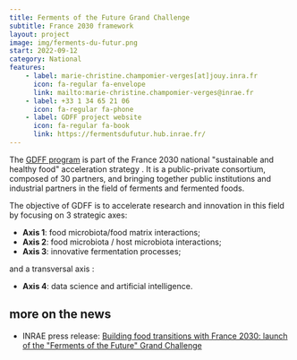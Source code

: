 ```yaml
---
title: Ferments of the Future Grand Challenge
subtitle: France 2030 framework
layout: project
image: img/ferments-du-futur.png
start: 2022-09-12
category: National
features:
    - label: marie-christine.champomier-verges[at]jouy.inra.fr
      icon: fa-regular fa-envelope
      link: mailto:marie-christine.champomier-verges@inrae.fr
    - label: +33 1 34 65 21 06
      icon: fa-regular fa-phone
    - label: GDFF project website
      icon: fa-regular fa-book
      link: https://fermentsdufutur.hub.inrae.fr/
---
```


The [GDFF program](https://fermentsdufutur.hub.inrae.fr/) is part of the France 2030 national "sustainable and healthy food" acceleration strategy . It is a public-private consortium, composed of 30 partners, and bringing together public institutions and industrial partners in the field of ferments and fermented foods.

The objective of GDFF is to accelerate research and innovation in this field by focusing on 3 strategic axes:

- **Axis 1**: food microbiota/food matrix interactions;
- **Axis 2**: food microbiota / host microbiota interactions;
- **Axis 3**: innovative fermentation processes;

and a transversal axis :

- **Axis 4**: data science and artificial intelligence.

## more on the news
- INRAE press release: [Building food transitions with France 2030: launch of the "Ferments of the Future" Grand Challenge](https://www.inrae.fr/en/news/building-food-transitions-france-2030-launch-ferments-future-grand-challenge)


